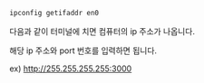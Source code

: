 ```bash
ipconfig getifaddr en0
```

다음과 같이 터미널에 치면 컴퓨터의 ip 주소가 나옵니다.

해당 ip 주소와 port 번호를 입력하면 됩니다.

ex) http://255.255.255.255:3000
